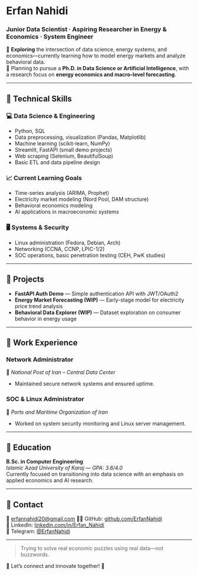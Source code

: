 # **Erfan Nahidi**  
### Junior Data Scientist · Aspiring Researcher in Energy & Economics · System Engineer  

📌 **Exploring** the intersection of data science, energy systems, and economics—currently learning how to model energy markets and analyze behavioral data.  
🎯 Planning to pursue a **Ph.D. in Data Science or Artificial Intelligence**, with a research focus on **energy economics and macro-level forecasting**.  

---

## 🔹 Technical Skills

### 💻 **Data Science & Engineering**  
- Python, SQL  
- Data preprocessing, visualization (Pandas, Matplotlib)  
- Machine learning (scikit-learn, NumPy)  
- Streamlit, FastAPI (small demo projects)  
- Web scraping (Selenium, BeautifulSoup)  
- Basic ETL and data pipeline design  

### 📈 **Current Learning Goals**  
- Time-series analysis (ARIMA, Prophet)  
- Electricity market modeling (Nord Pool, DAM structure)  
- Behavioral economics modeling  
- AI applications in macroeconomic systems  

### 🖥️ **Systems & Security**  
- Linux administration (Fedora, Debian, Arch)  
- Networking (CCNA, CCNP, LPIC-1/2)  
- SOC operations, basic penetration testing (CEH, PwK studies)

---

## 🔹 Projects

- **FastAPI Auth Demo** — Simple authentication API with JWT/OAuth2  
- **Energy Market Forecasting (WIP)** — Early-stage model for electricity price trend analysis  
- **Behavioral Data Explorer (WIP)** — Dataset exploration on consumer behavior in energy usage  

---

## 🔹 Work Experience

### **Network Administrator**  
📍 *National Post of Iran – Central Data Center*  
- Maintained secure network systems and ensured uptime.

### **SOC & Linux Administrator**  
📍 *Ports and Maritime Organization of Iran*  
- Worked on system security monitoring and Linux server management.

---

## 🔹 Education  
**B.Sc. in Computer Engineering**  
*Islamic Azad University of Karaj* — *GPA: 3.6/4.0*  
Currently focused on transitioning into data science with an emphasis on applied economics and AI research.

---

## 🔹 Contact  
📧 erfannahidi20@gmail.com 
🧑‍💻 GitHub: [github.com/ErfanNahidi](https://github.com/ErfanNahidi)  
🔗 LinkedIn: [linkedin.com/in/Erfan_Nahidi](https://linkedin.com/in/Erfan_Nahidi)  
📨 Telegram: [@ErfanNahidi](https://t.me/cro0w)

---

> Trying to solve real economic puzzles using real data—not buzzwords.


💬 Let’s connect and innovate together! 🚀
